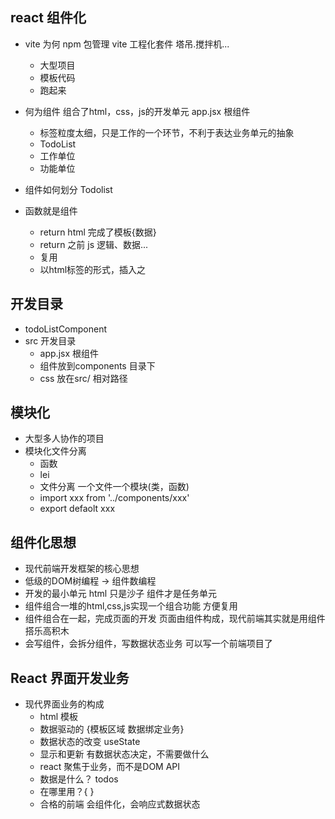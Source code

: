 ## react 组件化

- vite 为何
npm 包管理
    vite 工程化套件 塔吊.搅拌机...
    - 大型项目
    - 模板代码
    - 跑起来

- 何为组件
    组合了html，css，js的开发单元
    app.jsx 根组件
    - 标签粒度太细，只是工作的一个环节，不利于表达业务单元的抽象
    - TodoList
    - 工作单位
    - 功能单位

- 组件如何划分 Todolist
- 函数就是组件
   - return html 完成了模板{数据}
   - return 之前 js 逻辑、数据...
   - 复用
   - 以html标签的形式，插入之

## 开发目录
   - todoListComponent
   - src 开发目录
        - app.jsx 根组件
        - 组件放到components 目录下
        - css 放在src/
             相对路径

## 模块化
   - 大型多人协作的项目
   - 模块化文件分离
       - 函数
       - lei
       - 文件分离 一个文件一个模块(类，函数)
       - import xxx from '../components/xxx'
       - export defaolt xxx
## 组件化思想
- 现代前端开发框架的核心思想
- 低级的DOM树编程 -> 组件数编程
- 开发的最小单元
    html 只是沙子
    组件才是任务单元
- 组件组合一堆的html,css,js实现一个组合功能
     方便复用
- 组件组合在一起，完成页面的开发
     页面由组件构成，现代前端其实就是用组件搭乐高积木
- 会写组件，会拆分组件，写数据状态业务 可以写一个前端项目了

## React 界面开发业务
- 现代界面业务的构成
    - html 模板
    - 数据驱动的 {模板区域 数据绑定业务}
    - 数据状态的改变 useState
    - 显示和更新 有数据状态决定，不需要做什么
    - react 聚焦于业务，而不是DOM API
    - 数据是什么？ todos
    - 在哪里用？{ }
    - 合格的前端 会组件化，会响应式数据状态




    